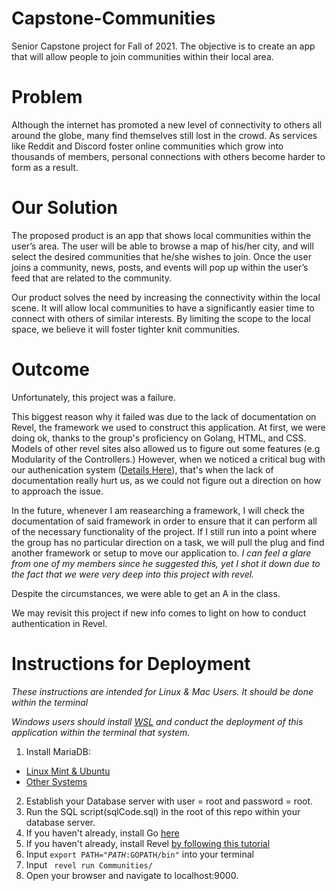 # Capstone-Communities
Senior Capstone project for Fall of 2021. The objective is to create an app that will allow people to join communities within their local area.

# Problem
Although the internet has promoted a new level of connectivity to others all around the globe, many find themselves still lost in the crowd. As services like Reddit and Discord foster online communities which grow into thousands of members, personal connections with others become harder to form as a result.

# Our Solution
The proposed product is an app that shows local communities within the user’s area. The user will be able to browse a map of his/her city, and will select the desired communities that he/she wishes to join. Once the user joins a community, news, posts, and events will pop up within the user’s feed that are related to the community. 

Our product solves the need by increasing the connectivity within the local scene. It will allow local communities to have a significantly easier time to connect with others of similar interests. By limiting the scope to the local space, we believe it will foster tighter knit communities.

# Outcome
Unfortunately, this project was a failure. 

This biggest reason why it failed was due to the lack of documentation on Revel, the framework we used to construct this application. At first, we were doing ok, thanks to the group's proficiency on Golang, HTML, and CSS. Models of other revel sites also allowed us to figure out some features (e.g Modularity of the Controllers.) However, when we noticed a critical bug with our authenication system ([Details Here](https://github.com/devEricA/Capstone-Communities/issues/25)), that's when the lack of documentation really hurt us, as we could not figure out a direction on how to approach the issue. 

In the future, whenever I am reasearching a framework, I will check the documentation of said framework in order to ensure that it can perform all of the necessary functionality of the project. If I still run into a point where the group has no particular direction on a task, we will pull the plug and find another framework or setup to move our application to. _I can feel a glare from one of my members since he suggested this, yet I shot it down due to the fact that we were very deep into this project with revel._

Despite the circumstances, we were able to get an A in the class. 

We may revisit this project if new info comes to light on how to conduct authentication in Revel. 

# Instructions for Deployment
_These instructions are intended for Linux & Mac Users. It should be done within the terminal_

_Windows users should install [WSL](https://docs.microsoft.com/en-us/windows/wsl/install) and conduct the deployment of this application within the terminal that system._
1. Install MariaDB: 
* [Linux Mint & Ubuntu](https://r00t4bl3.com/post/how-to-install-mariadb-10-3-on-linux-mint-19)
* [Other Systems](https://mariadb.com/downloads/)
2. Establish your Database server with user = root and password = root.
3. Run the SQL script(sqlCode.sql) in the root of this repo within your database server. 
4. If you haven't already, install Go [here](https://golang.org/doc/install)
5. If you haven't already, install Revel [by following this tutorial](https://revel.github.io/tutorial/gettingstarted.html)
6. Input <code>export PATH="$PATH:$GOPATH/bin"</code> into your terminal
7. Input <code> revel run Communities/</code>
8. Open your browser and navigate to localhost:9000.
